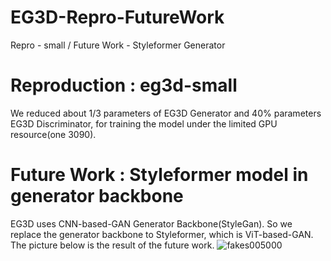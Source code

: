 # EG3D-Repro-FutureWork
Repro - small / Future Work - Styleformer Generator


# Reproduction : eg3d-small
We reduced about 1/3 parameters of EG3D Generator and 40% parameters EG3D Discriminator, for training the model under the limited GPU resource(one 3090).


# Future Work : Styleformer model in generator backbone
EG3D uses CNN-based-GAN Generator Backbone(StyleGan). So we replace the generator backbone to Styleformer, which is ViT-based-GAN. The picture below is the result of the future work.
![fakes005000](https://user-images.githubusercontent.com/110541013/232396134-603fb973-66ff-4555-ade1-b53f18785319.png)
